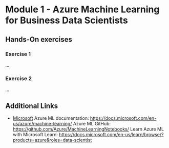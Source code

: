
# Module 1 - Azure Machine Learning for Business Data Scientists

## Hands-On exercises

### Exercise 1

...

### Exercise 2

...

## Additional Links

* [Microsoft](https://microsoft.com)
Azure ML documentation: https://docs.microsoft.com/en-us/azure/machine-learning/
Azure ML GitHub: https://github.com/Azure/MachineLearningNotebooks/
Learn Azure ML with Microsoft Learn: https://docs.microsoft.com/en-us/learn/browse/?products=azure&roles=data-scientist
